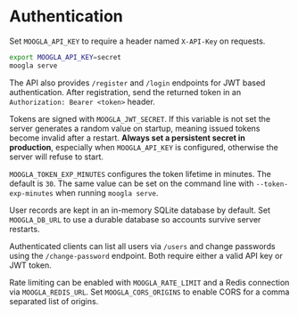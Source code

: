 # Authentication

Set `MOOGLA_API_KEY` to require a header named `X-API-Key` on requests.

```bash
export MOOGLA_API_KEY=secret
moogla serve
```

The API also provides `/register` and `/login` endpoints for JWT based
authentication. After registration, send the returned token in an
`Authorization: Bearer <token>` header.

Tokens are signed with `MOOGLA_JWT_SECRET`. If this variable is not set the
server generates a random value on startup, meaning issued tokens become
invalid after a restart. **Always set a persistent secret in production**,
especially when `MOOGLA_API_KEY` is configured, otherwise the server will
refuse to start.

`MOOGLA_TOKEN_EXP_MINUTES` configures the token lifetime in minutes. The
default is `30`.
The same value can be set on the command line with `--token-exp-minutes` when
running `moogla serve`.

User records are kept in an in-memory SQLite database by default. Set
`MOOGLA_DB_URL` to use a durable database so accounts survive server restarts.

Authenticated clients can list all users via `/users` and change
passwords using the `/change-password` endpoint. Both require either a
valid API key or JWT token.

Rate limiting can be enabled with `MOOGLA_RATE_LIMIT` and a Redis
connection via `MOOGLA_REDIS_URL`.
Set `MOOGLA_CORS_ORIGINS` to enable CORS for a comma separated list of origins.
